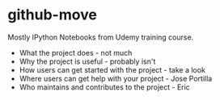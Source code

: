 # github-move
Mostly IPython Notebooks from Udemy training course. 

* What the project does - not much
* Why the project is useful - probably isn't
* How users can get started with the project - take a look
* Where users can get help with your project - Jose Portilla 
* Who maintains and contributes to the project - Eric
